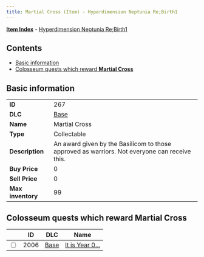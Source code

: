 ```yaml
---
title: Martial Cross (Item) - Hyperdimension Neptunia Re;Birth1
---
```


[**Item Index**](/neptunia/rb1/item/index.html) - [Hyperdimension Neptunia Re;Birth1](/neptunia/rb1)

## Contents

- [Basic information](#basic-information)
- [Colosseum quests which reward **Martial Cross**](#colosseum-quests-which-reward-martial-cross)

## Basic information

|   |   |
| -- | -- |
| **ID** | 267 |
| **DLC** | [Base](/neptunia/rb1/dlc/1-base.html) |
| **Name** | Martial Cross |
| **Type** | Collectable |
| **Description** | An award given by the Basilicom to those approved as warriors. Not everyone can receive this. |
| **Buy Price** | 0 |
| **Sell Price** | 0 |
| **Max inventory** | 99 |


## Colosseum quests which reward **Martial Cross**

|    | ID | DLC | Name |
| -- | -- | --- | ---- |
| <input type="checkbox" id="rb1-colosseum-1-2006" class="trackbox" /> | 2006 | [Base](/neptunia/rb1/dlc/1-base.html) | [It is Year 0...](/neptunia/rb1/colosseum/1-2006-it-is-year-0.html) |
